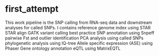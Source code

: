 # first_attempt
This work pipeline is the SNP calling from RNA-seq data and downstream analyses for called SNPs. 
I contains reference genome index using STAR
           STAR align
           GATK variant calling best practice
           SNP annotation using Snpeff
           pairwise Fst and outlier identification
           PCA analysis using called SNPs
           phylogenetic analysis using IQ-tree
           Allele specific expression (ASE) using Phaser
           Gene ontology annotation
           eQTL using MatrixEQTL
